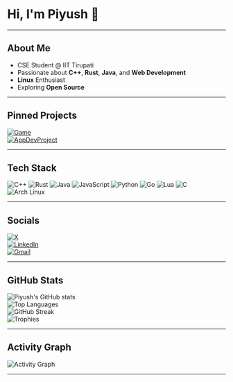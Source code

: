 # Hi, I'm Piyush 👋

---

## About Me

- CSE Student @ IIT Tirupati
- Passionate about **C++**, **Rust**, **Java**, and **Web Development**
- **Linux** Enthusiast
- Exploring **Open Source**

---

## Pinned Projects

[![Game](https://github-readme-stats.vercel.app/api/pin/?username=piyush-1337&repo=Game&theme=radical)](https://github.com/piyush-1337/Game)  
[![AppDevProject](https://github-readme-stats.vercel.app/api/pin/?username=SoftwareEnggProjectsIITT&repo=AppDevProject&theme=radical)](https://github.com/SoftwareEnggProjectsIITT/AppDevProject)

---

## Tech Stack

![C++](https://img.shields.io/badge/-C++-00599C?style=for-the-badge&logo=c%2B%2B&logoColor=white)
![Rust](https://img.shields.io/badge/-Rust-000000?style=for-the-badge&logo=rust&logoColor=white)
![Java](https://img.shields.io/badge/-Java-007396?style=for-the-badge&logo=java&logoColor=white)
![JavaScript](https://img.shields.io/badge/-JavaScript-F7DF1E?style=for-the-badge&logo=javascript&logoColor=black)
![Python](https://img.shields.io/badge/-Python-3776AB?style=for-the-badge&logo=python&logoColor=white)
![Go](https://img.shields.io/badge/-Go-00ADD8?style=for-the-badge&logo=go&logoColor=white)
![Lua](https://img.shields.io/badge/-Lua-2C2D72?style=for-the-badge&logo=lua&logoColor=white)
![C](https://img.shields.io/badge/-C-00599C?style=for-the-badge&logo=c&logoColor=white)
![Arch Linux](https://img.shields.io/badge/-Arch_Linux-1793D1?style=for-the-badge&logo=arch-linux&logoColor=white)

---

## Socials

[![X](https://img.shields.io/badge/X-000000?style=for-the-badge&logo=x&logoColor=white)](https://x.com/Piyush_9421)  
[![LinkedIn](https://img.shields.io/badge/LinkedIn-0077B5?style=for-the-badge&logo=linkedin&logoColor=white)](https://www.linkedin.com/in/piyush-katkar-a59997335/)  
[![Gmail](https://img.shields.io/badge/Email-D14836?style=for-the-badge&logo=gmail&logoColor=white)](mailto:piyushkatkar9421@gmail.com)

---

## GitHub Stats

![Piyush's GitHub stats](https://github-readme-stats.vercel.app/api?username=piyush-1337&show_icons=true&theme=radical)  
![Top Languages](https://github-readme-stats.vercel.app/api/top-langs/?username=piyush-1337&layout=compact&theme=radical)  
![GitHub Streak](https://streak-stats.demolab.com/?user=piyush-1337&theme=radical)  
![Trophies](https://github-profile-trophy.vercel.app/?username=piyush-1337&theme=radical&margin-w=10&margin-h=10)

---

## Activity Graph

![Activity Graph](https://github-readme-activity-graph.vercel.app/graph?username=piyush-1337&theme=radical)

---
